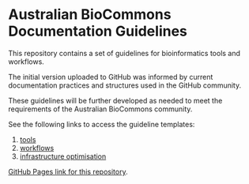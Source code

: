 # Australian BioCommons Documentation Guidelines

This repository contains a set of guidelines for bioinformatics tools and workflows. 

The initial version uploaded to GitHub was informed by current documentation practices and structures used in the GitHub community.

These guidelines will be further developed as needed to meet the requirements of the Australian BioCommons community.

See the following links to access the guideline templates:

1. [tools](docs/tools.md)
2. [workflows](docs/workflows.md)
3. [infrastructure optimisation](docs/infrastructure_optimisation.md)

[GitHub Pages link for this repository](https://australianbiocommons.github.io/documentation_guidelines/).
